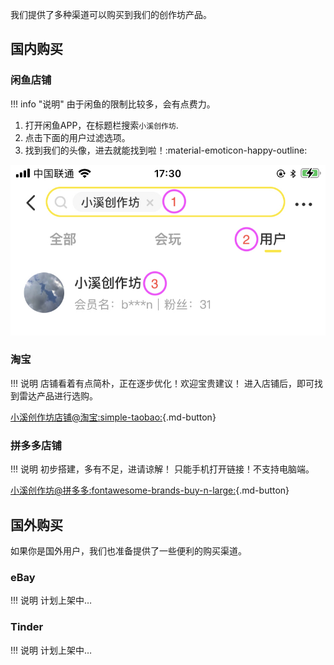 我们提供了多种渠道可以购买到我们的创作坊产品。

## 国内购买
### 闲鱼店铺

!!! info "说明"
    由于闲鱼的限制比较多，会有点费力。
    
1. 打开闲鱼APP，在标题栏搜索`小溪创作坊`.
2. 点击下面的用户过滤选项。
3. 找到我们的头像，进去就能找到啦！:material-emoticon-happy-outline:

![xianyu_search](assets/xianyu_search.jpeg)

### 淘宝

!!! 说明
    店铺看着有点简朴，正在逐步优化！欢迎宝贵建议！
    进入店铺后，即可找到雷达产品进行选购。

[小溪创作坊店铺@淘宝:simple-taobao:](https://shop34342410.taobao.com/){.md-button}

### 拼多多店铺

!!! 说明
    初步搭建，多有不足，进请谅解！
    只能手机打开链接！不支持电脑端。

[小溪创作坊@拼多多:fontawesome-brands-buy-n-large:](https://mobile.yangkeduo.com/mall_page.html?_wvx=10&refer_share_uin=QDUN6FMWHKWEN6DEQVQ4KREKS4_GEXDA&mall_id=277705153&_wv=41729&refer_share_channel=copy_link&refer_share_id=SXpJnuXX9D9ChUfQjYTZ0fDQohDKvzqF){.md-button}

## 国外购买
如果你是国外用户，我们也准备提供了一些便利的购买渠道。

### eBay

!!! 说明
    计划上架中…

### Tinder

!!! 说明
    计划上架中…